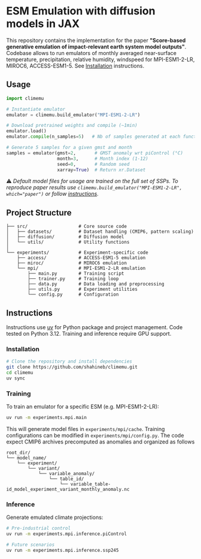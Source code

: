 # ESM Emulation with diffusion models in JAX

This repository contains the implementation for the paper **"Score-based generative emulation of impact-relevant earth system model outputs"**. Codebase allows to run emulators of monthly averaged near-surface temperature, precipitation, relative humidity, windspeed for MPI-ESM1-2-LR, MIROC6, ACCESS-ESM1-5. See [Installation](#instructions) instructions.



## Usage

```python
import climemu

# Instantiate emulator
emulator = climemu.build_emulator("MPI-ESM1-2-LR")

# Download pretrained weights and compile (~1min)
emulator.load()
emulator.compile(n_samples=5)   # Nb of samples generated at each function call

# Generate 5 samples for a given gmst and month
samples = emulator(gmst=2,       # GMST anomaly wrt piControl (°C)
                   month=3,      # Month index (1-12)
                   seed=0,       # Random seed
                   xarray=True)  # Return xr.Dataset
```

:warning: _Default model files for usage are trained on the full set of SSPs. To reproduce paper results use `climemu.build_emulator("MPI-ESM1-2-LR", which="paper")` or follow [instructions](#instructions)_.


## Project Structure
```
├── src/                   # Core source code
│   ├── datasets/          # Dataset handling (CMIP6, pattern scaling)
│   ├── diffusion/         # Diffusion model
│   └── utils/             # Utility functions
│
└── experiments/           # Experiment-specific code
    ├── access/            # ACCESS-ESM1-5 emulation
    ├── miroc/             # MIROC6 emulation
    └── mpi/               # MPI-ESM1-2-LR emulation
        ├── main.py        # Training script
        ├── trainer.py     # Training loop
        ├── data.py        # Data loading and preprocessing
        ├── utils.py       # Experiment utilities
        └── config.py      # Configuration
```




## Instructions
Instructions use [uv](https://docs.astral.sh/uv/) for Python package and project management. Code tested on Python 3.12. Training and inference require GPU support.

### Installation
```bash
# Clone the repository and install dependencies
git clone https://github.com/shahineb/climemu.git
cd climemu
uv sync
```

### Training
To train an emulator for a specific ESM (e.g. MPI-ESM1-2-LR):
```bash
uv run -m experiments.mpi.main
```
This will generate model files in `experiments/mpi/cache`. Training configurations can be modified in `experiments/mpi/config.py`. The code expect CMIP6 archives precomputed as anomalies and organized as follows
```
root_dir/
└── model_name/
    └── experiment/
        └── variant/
            └── variable_anomaly/
                └── table_id/
                    └── variable_table-id_model_experiment_variant_monthly_anomaly.nc
```

### Inference
Generate emulated climate projections:
```bash
# Pre-industrial control
uv run -m experiments.mpi.inference.piControl

# Future scenarios
uv run -m experiments.mpi.inference.ssp245
```
